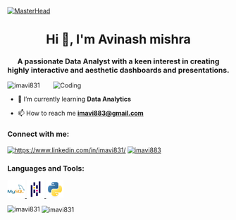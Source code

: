 [![MasterHead](https://i.pinimg.com/originals/fc/71/63/fc71635c7f1b09ed30413f59bb749582.gif)](https://www.linkedin.com/in/imavi831/)
<h1 align="center">Hi 👋, I'm Avinash mishra</h1>
<h3 align="center">A passionate Data Analyst with a keen interest in creating highly interactive and aesthetic dashboards and presentations. </h3>
<img align="right" alt="Coding" width="400" src="https://cdn.dribbble.com/users/1162077/screenshots/3848914/programmer.gif">

<p align="left"> <img src="https://komarev.com/ghpvc/?username=imavi831&label=Profile%20views&color=0e75b6&style=flat" alt="imavi831" /> </p>

- 🌱 I’m currently learning **Data Analytics**

- 📫 How to reach me **imavi883@gmail.com**

<h3 align="left">Connect with me:</h3>
<p align="left">
<a href="https://linkedin.com/in/https://www.linkedin.com/in/imavi831/" target="blank"><img align="center" src="https://raw.githubusercontent.com/rahuldkjain/github-profile-readme-generator/master/src/images/icons/Social/linked-in-alt.svg" alt="https://www.linkedin.com/in/imavi831/" height="30" width="40" /></a>
<a href="https://www.hackerrank.com/imavi883" target="blank"><img align="center" src="https://raw.githubusercontent.com/rahuldkjain/github-profile-readme-generator/master/src/images/icons/Social/hackerrank.svg" alt="imavi883" height="30" width="40" /></a>
</p>

<h3 align="left">Languages and Tools:</h3>
<p align="left"> <a href="https://www.mysql.com/" target="_blank" rel="noreferrer"> <img src="https://raw.githubusercontent.com/devicons/devicon/master/icons/mysql/mysql-original-wordmark.svg" alt="mysql" width="40" height="40"/> </a> <a href="https://pandas.pydata.org/" target="_blank" rel="noreferrer"> <img src="https://raw.githubusercontent.com/devicons/devicon/2ae2a900d2f041da66e950e4d48052658d850630/icons/pandas/pandas-original.svg" alt="pandas" width="40" height="40"/> </a> <a href="https://www.python.org" target="_blank" rel="noreferrer"> <img src="https://raw.githubusercontent.com/devicons/devicon/master/icons/python/python-original.svg" alt="python" width="40" height="40"/> </a> </p>

<p><img align="left" src="https://github-readme-stats.vercel.app/api/top-langs?username=imavi831&show_icons=true&locale=en&layout=compact" alt="imavi831" /></p>

<p>&nbsp;<img align="center" src="https://github-readme-stats.vercel.app/api?username=imavi831&show_icons=true&locale=en" alt="imavi831" /></p>
